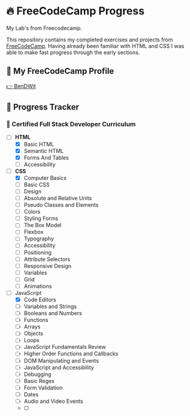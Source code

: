 # 🔥 **FreeCodeCamp Progress**

My Lab's from Freecodecamp.

This repository contains my completed exercises and projects from [FreeCodeCamp](https://www.freecodecamp.org).
Having already been familiar with HTML and CSS I was able to make fast progress through the early sections.

## 📘 **My FreeCodeCamp Profile**

[👉 BenDWit](https://www.freecodecamp.org/bendwit)

## 🧭 **Progress Tracker**

### 📁 Certified Full Stack Developer Curriculum

- [ ] **HTML**
  - [x] Basic HTML
  - [x] Semantic HTML
  - [x] Forms And Tables
  - [ ] Accessibility
- [ ] **CSS**
  - [x] Computer Basics
  - [ ] Basic CSS
  - [ ] Design
  - [ ] Absolute and Relative Units
  - [ ] Pseudo Classes and Elements
  - [ ] Colors
  - [ ] Styling Forms
  - [ ] The Box Model
  - [ ] Flexbox
  - [ ] Typography
  - [ ] Accessibility
  - [ ] Positioning
  - [ ] Attribute Selectors
  - [ ] Responsive Design
  - [ ] Variables
  - [ ] Grid
  - [ ] Animations
- [ ] JavaScript
  - [x] Code Editors
  - [ ] Variables and Strings
  - [ ] Booleans and Numbers
  - [ ] Functions
  - [ ] Arrays
  - [ ] Objects
  - [ ] Loops
  - [ ] JavaScript Fundamentals Review
  - [ ] Higher Order Functions and Callbacks
  - [ ] DOM Manipulating and Events
  - [ ] JavaScript and Accessibility
  - [ ] Debugging
  - [ ] Basic Regex
  - [ ] Form Validation
  - [ ] Dates
  - [ ] Audio and Video Events
  - [ ] 